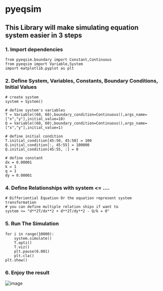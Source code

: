 # pyeqsim

## This Library will make simulating equation system easier in 3 steps

### 1. Import dependencies
```
from pyeqsim.boundary import Constant,Continuous
from pyeqsim import Variable,System
import matplotlib.pyplot as plt
```

### 2. Define System, Variables, Constants, Boundary Conditions, Initial Values
```
# create system
system = System()

# define system's variables
T = Variable((60, 60),boundary_condition=Continuous(),args_name=["x","y"],initial_value=10)
Q = Variable((60, 60),boundary_condition=Continuous(),args_name=["x","y"],initial_value=1)

# define initial condition
T.initial_condition[45:50, 45:50] = 100
Q.initial_condition[:, 45:55] = 100000
Q.initial_condition[45:55, :] = 0

# define constant
dx = 0.00001
k = 1
q = 1
dy = 0.00001
```

### 4. Define Relationships with system <= ....
```
# Differiential Equation Or the equation represent system transformation
# you can define multiple relation ships if want to
system <= "d**2T/dx**2 + d**2T/dy**2 - Q/k = 0"
```

### 5. Run The Simulation
```
for i in range(10000):
    system.simulate()
    T.opti()
    T.viz()
    plt.pause(0.001)
    plt.cla()
plt.show()
```
### 6. Enjoy the result
![image](https://user-images.githubusercontent.com/62195081/225412376-0189f100-b10b-4c88-9146-c8fa2c2fe67a.png)
